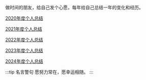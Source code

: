 做时间的朋友，给自己发个心愿，每年给自己总结一年的变化和经历。

[2020年度个人总结](/life/year/2020.html)

[2021年度个人总结](/life/year/2021.html)

[2022年度个人总结](/life/year/2022.html)

[2023年度个人总结](/life/year/2023.html)

[2024年度个人总结](/life/year/2024.html)

:::tip 名言警句
愿努力常在，愿幸运相随。
:::

